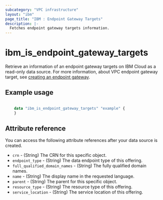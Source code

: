 ```yaml
---
subcategory: "VPC infrastructure"
layout: "ibm"
page_title: "IBM : Endpoint Gateway Targets"
description: |-
  Fetches endpoint gateway targets information.
---
```


# ibm_is_endpoint_gateway_targets
Retrieve an information of an endpoint gateway targets on IBM Cloud as a read-only data source. For more information, about VPC endpoint gateway target, see [creating an endpoint gateway](https://cloud.ibm.com/docs/vpc?topic=vpc-ordering-endpoint-gateway).

## Example usage

```terraform

    data "ibm_is_endpoint_gateway_targets" "example" {
    }

```

## Attribute reference
You can access the following attribute references after your data source is created. 

- `crn` - (String) The CRN for this specific object.	
- `endpoint_type` - (String) The data endpoint type of this offering.
- `full_qualified_domain_names` - (String) The fully qualified domain names.
- `name` - (String) The display name in the requested language.
- `parent` - (String) The parent for this specific object. 
- `resource_type` - (String) The resource type of this offering. 
- `service_location` - (String) The service location of this offering.

